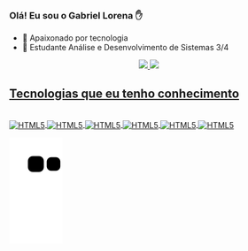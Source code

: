 
### Olá! Eu sou o Gabriel Lorena ✋

- 🔭 Apaixonado por tecnologia
- 🌱 Estudante Análise e Desenvolvimento de Sistemas 3/4

<div align="center">
  <a href="https://github.com/gabriellorena">
  <img height="180em" src="https://github-readme-stats.vercel.app/api?username=gabriellorena&show_icons=true&theme=dracula&include_all_commits=true&count_private=true"/>
  <img height="180em" src="https://github-readme-stats.vercel.app/api/top-langs/?username=gabriellorena&layout=compact&langs_count=7&theme=dracula"/>
</div>

## Tecnologias que eu tenho conhecimento
  
<div style ="display: incline_block"><br/> 
<img align="center" alt="HTML5" src="https://img.shields.io/badge/HTML5-E34F26?style=for-the-badge&logo=html5&logoColor=white">
<img align="center" alt="HTML5" src="https://img.shields.io/badge/CSS3-1572B6?style=for-the-badge&logo=css3&logoColor=white">
<img align="center" alt="HTML5" src="https://img.shields.io/badge/JavaScript-F7DF1E?style=for-the-badge&logo=javascript&logoColor=black">
<img align="center" alt="HTML5" src="https://img.shields.io/badge/Java-ED8B00?style=for-the-badge&logo=openjdk&logoColor=whitee">
<img align="center" alt="HTML5" src="https://img.shields.io/badge/C-00599C?style=for-the-badge&logo=c&logoColor=white">
<img align="center" alt="HTML5" src="https://img.shields.io/badge/C%23-239120?style=for-the-badge&logo=c-sharp&logoColor=white">
</div>

![snake gif](https://github.com/GabrielLorena/GabrielLorena/blob/output/github-contribution-grid-snake.svg)
